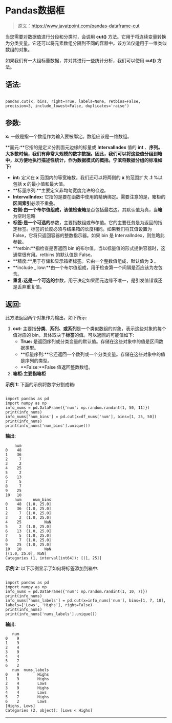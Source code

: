 # Pandas数据框

> 原文：<https://www.javatpoint.com/pandas-dataframe-cut>

当您需要对数据值进行分段和分类时，会调用 **cut()** 方法。它用于将连续变量转换为分类变量。它还可以将元素数组分隔到不同的容器中。该方法仅适用于一维类似数组的对象。

如果我们有一大组标量数据，并对其进行一些统计分析，我们可以使用 **cut()** 方法。

## 语法:

```

pandas.cut(x, bins, right=True, labels=None, retbins=False, precision=3, include_lowest=False, duplicates='raise')

```

## 参数:

**x:** 一般是指一个数组作为输入要被绑定。数组应该是一维数组。

**面元:**它指的是定义分割面元边缘的标量或 **IntervalIndex** 值的 **int** 、**序列。大多数时候，我们有非常大规模的数字数据。因此，我们可以将这些值分组到箱中，以方便地执行描述性统计，作为数据模式的概括。宁滨将数据分组的标准如下:**

*   **int:** 定义在 **x** 范围内的等宽箱数。我们还可以将两侧的 **x** 的范围扩大 **.1** %以包括 **x** 的最小值和最大值。
*   **标量序列:**主要定义非均匀宽度允许的仓边。
*   **IntervalIndex:** 它指的是要在函数中使用的精确绑定。需要注意的是，箱柜的**区间索引**必须不重叠。
*   **右侧:**由一个布尔值组成，该值检查**箱**是否包括最右边。其默认值为真，当**箱**为空时忽略
*   **标签:**是一个**可选的**参数，主要指数组或布尔值。它的主要任务是为返回的指定标签。标签的长度必须与结果箱的长度相同。如果我们将其值设置为 False，它将只返回容器的整数指示器。如果 bin 是 IntervalIndex，则忽略此参数。
*   **retbin:**指检查是否返回 bin 的布尔值。当以标量值的形式提供容器时，这通常很有用。retbins 的默认值是 False。
*   **精度:**用于存储和显示箱柜标签。它由一个整数值组成，默认值为 **3** 。
*   **include _ low:**由一个布尔值组成，用于检查第一个间隔是否应该为左包含。
*   **重复:**这是一个**可选的**参数，用于决定如果面元边缘不唯一，是引发值错误还是丢弃重复值。

## 返回:

此方法返回两个对象作为输出，如下所示:

1.  **out:** 主要指**分类**、**系列、**或**系列**是一个类似数组的对象，表示这些对象的每个值对应的 bin，具体取决于**标签**的值。可以返回的可能值如下:
    *   **True:** 是返回序列或分类变量的默认值。存储在这些对象中的值是区间数据类型。
    *   **标量序列:**它还返回一个数列或一个分类变量。存储在这些对象中的值是序列的类型。
    *   **False:**False 值返回整数数组。
2.  **箱柜:**主要指**箱柜**

**示例 1:** 下面的示例将数字分割成箱:

```

import pandas as pd
import numpy as np
info_nums = pd.DataFrame({'num': np.random.randint(1, 50, 11)})
print(info_nums)
info_nums['num_bins'] = pd.cut(x=df_nums['num'], bins=[1, 25, 50])
print(info_nums)
print(info_nums['num_bins'].unique())

```

**输出:**

```
    num
0    48
1    36
2     7
3     2
4    25
5     2
6    13
7     5
8     7
9    25
10   10
    num     num_bins
0    48  (1.0, 25.0]
1    36  (1.0, 25.0]
2     7  (1.0, 25.0]
3     2  (1.0, 25.0]
4    25          NaN
5     2  (1.0, 25.0]
6    13  (1.0, 25.0]
7     5  (1.0, 25.0]
8     7  (1.0, 25.0]
9    25  (1.0, 25.0]
10   10          NaN
[(1.0, 25.0], NaN]
Categories (1, interval[int64]): [(1, 25]]

```

**示例 2:** 以下示例显示了如何将标签添加到箱中:

```

import pandas as pd
import numpy as np
info_nums = pd.DataFrame({'num': np.random.randint(1, 10, 7)})
print(info_nums)
info_nums['nums_labels'] = pd.cut(x=info_nums['num'], bins=[1, 7, 10], labels=['Lows', 'Highs'], right=False)
print(info_nums)
print(info_nums['nums_labels'].unique())

```

**输出:**

```
   num
0    9
1    9
2    4
3    9
4    4
5    7
6    2
   num  nums_labels
0    9        Highs
1    9        Highs
2    4        Lows
3    9        Highs
4    4        Lows
5    7        Highs
6    2        Lows
[Highs, Lows]
Categories (2, object): [Lows < Highs]

```

* * *